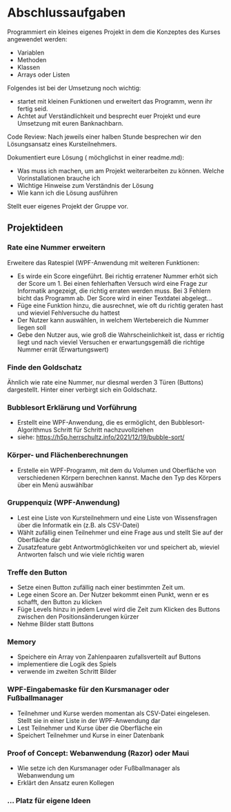 # Abschlussaufgaben

Programmiert ein kleines eigenes Projekt in dem die Konzeptes des Kurses angewendet werden:

* Variablen
* Methoden
* Klassen
* Arrays oder Listen

Folgendes ist bei der Umsetzung noch wichtig:
* startet mit kleinen Funktionen und erweitert das Programm, wenn ihr fertig seid.
* Achtet auf Verständlichkeit und besprecht euer Projekt und eure Umsetzung mit euren Banknachbarn.

Code Review: Nach jeweils einer halben Stunde besprechen wir den Lösungsansatz eines Kursteilnehmers.

Dokumentiert eure Lösung ( möchglichst in einer readme.md):
* Was muss ich machen, um am Projekt weiterarbeiten zu können. Welche Vorinstallationen brauche ich
* Wichtige Hinweise zum Verständnis der Lösung
* Wie kann ich die Lösung ausführen

Stellt euer eigenes Projekt der Gruppe vor.

## Projektideen

### Rate eine Nummer erweitern

Erweitere das Ratespiel (WPF-Anwendung mit weiteren Funktionen:
* Es wirde ein Score eingeführt. Bei richtig erratener Nummer erhöt sich der Score um 1. Bei einen fehlerhaften Versuch wird eine Frage zur Informatik angezeigt, die richtig erraten werden muss. Bei 3 Fehlern bicht das Programm ab. Der Score wird in einer Textdatei abgelegt...
* Füge eine Funktion hinzu, die ausrechnet, wie oft du richtig geraten hast und wieviel Fehlversuche du hattest
* Der Nutzer kann auswählen, in welchem Wertebereich die Nummer liegen soll
* Gebe den Nutzer aus, wie groß die Wahrscheinlichkeit ist, dass er richtig liegt und nach vieviel Versuchen er erwartungsgemäß die richtige Nummer errät (Erwartungswert)

### Finde den Goldschatz

Ähnlich wie rate eine Nummer, nur diesmal werden 3 Türen (Buttons) dargestellt. Hinter einer verbirgt sich ein Goldschatz.

### Bubblesort Erklärung und Vorführung

* Erstellt eine WPF-Anwendung, die es ermöglicht, den Bubblesort-Algorithmus Schritt für Schritt nachzuvollziehen
* siehe: https://h5p.herrschultz.info/2021/12/19/bubble-sort/

### Körper- und Flächenberechnungen

* Erstelle ein WPF-Programm, mit dem du Volumen und Oberfläche von verschiedenen Körpern berechnen kannst. Mache den Typ des Körpers über ein Menü auswählbar

### Gruppenquiz (WPF-Anwendung)

* Lest eine Liste von Kursteilnehmern und eine Liste von Wissensfragen über die Informatik ein (z.B. als CSV-Datei)
* Wählt zufällig einen Teilnehmer und eine Frage aus und stellt Sie auf der Oberfläche dar
* Zusatzfeature gebt Antwortmöglichkeiten vor und speichert ab, wieviel Antworten falsch und wie viele richtig waren

### Treffe den Button

* Setze einen Button zufällig nach einer bestimmten Zeit um.
* Lege einen Score an. Der Nutzer bekommt einen Punkt, wenn er es schafft, den Button zu klicken
* Füge Levels hinzu in jedem Level wird die Zeit zum Klicken des Buttons zwischen den Positionsänderungen kürzer
* Nehme Bilder statt Buttons

### Memory

* Speichere ein Array von Zahlenpaaren zufallsverteilt auf Buttons
* implementiere die Logik des Spiels
* verwende im zweiten Schritt Bilder

### WPF-Eingabemaske für den Kursmanager oder Fußballmanager

* Teilnehmer und Kurse werden momentan als CSV-Datei eingelesen. Stellt sie in einer Liste in der WPF-Anwendung dar
* Lest Teilnehmer und Kurse über die Oberfläche ein
* Speichert Teilnehmer und Kurse in einer Datenbank

### Proof of Concept: Webanwendung (Razor) oder Maui

* Wie setze ich den Kursmanager oder Fußballmanager als Webanwendung um
* Erklärt den Ansatz euren Kollegen

### ... Platz für eigene Ideen